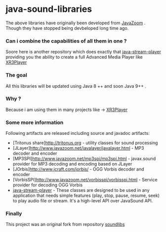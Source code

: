 # java-sound-libraries
The above libraries have originally been developed from [JavaZoom](http://www.javazoom.net) . Though they have stopped being devbeloped long time ago.

### Can i combine the capabilities of all them in one ?
Soore here is another repository which does exactly that [java-stream-player](https://github.com/goxr3plus/java-stream-player) providing you the ability to create a full Advanced Media Player like [XR3Player](https://github.com/goxr3plus/XR3Player)

### The goal
All this libraries will be updated using Java 8 ++ and soon Java 9++ .

### Why ?
Because i am using them in many projects like -> [XR3Player](https://github.com/goxr3plus/XR3Player)

### Some more information 

Following artifacts are released including source and javadoc artifacts:

  * [Tritonus share]http://tritonus.org - utility classes for sound processing
  * [JLayer]http://www.javazoom.net/javalayer/javalayer.html - MP3 decoder and  encoder 
  * [MP3SPI]http://www.javazoom.net/mp3spi/mp3spi.html - javax.sound provider for MP3 decoding and encoding based on JLayer
  * [JOrbis]http://www.jcraft.com/jorbis/ - OGG Vorbis decoder and encoder
  * [VorbisSPI]http://www.javazoom.net/vorbisspi/vorbisspi.html - Service provider for decoding OGG Vorbis
  * [java-stream-player](https://github.com/goxr3plus/java-stream-player) - These classes are designed to be used in any application that needs simple features (play, stop, pause, resume, seek) to play audio file or stream. It's a high-level API over JavaSound API.

### Finally 

This project was an original fork from repository [soundlibs](https://github.com/pdudits/soundlibs)




